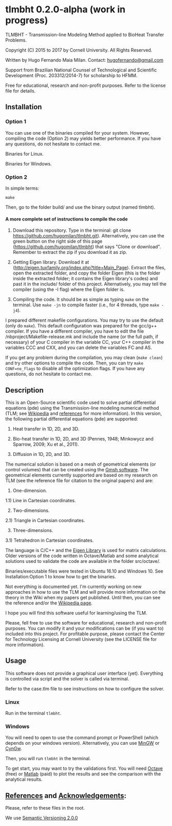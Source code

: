 # tlmbht 0.2.0-alpha (work in progress)
 TLMBHT - Transmission-line Modeling Method applied to BioHeat Transfer Problems.
  
 Copyright (C) 2015 to 2017 by Cornell University. All Rights Reserved.
  
 Written by Hugo Fernando Maia Milan. Contact: hugofernando@gmail.com

 Support from Brazilian National Counsel of Technological and Scientific Development (Proc. 203312/2014-7) for scholarship to HFMM.
  
 Free for educational, research and non-profit purposes.
 Refer to the license file for details.
 
## Installation
### Option 1
You can use one of the binaries compiled for your system. However, compiling the code (Option 2) may yields better performance. If you have any questions, do not hesitate to contact me.

Binaries for Linux.

Binaries for Windows.

    
### Option 2
In simple terms:

    make
    
Then, go to the folder build/ and use the binary output (named tlmbht).

#### A more complete set of instructions to compile the code
        
1) Download this repository. Type in the terminal: git clone https://github.com/hugomilan/tlmbht.git). Alternatively, you can use the green button on the right side of this page (https://github.com/hugomilan/tlmbht) that says "Clone or download". Remember to extract the zip if you download it as zip.

2) Getting Eigen library. Download it at (http://eigen.tuxfamily.org/index.php?title=Main_Page). Extract the files, open the extracted folder, and copy the folder Eigen (this is the folder inside the extracted folder; it contains the Eigen library's codes) and past it in the include/ folder of this project. Alternatively, you may tell the compiler (using the -I flag) where the Eigen folder is.

3) Compiling the code. It should be as simple as typing `make` on the terminal. Use `make -jn` to compile faster (i.e., for 4 threads, type `make -j4`).

I prepared different makefile configurations. You may try to use the default (only do `make`). This default configuration was prepared for the gcc/g++ compiler. If you have a different compiler, you have to edit the file /nbproject/Makefile-release.mk and include the name (or the full path, if necessary) of your C compiler in the variable CC, your C++ compiler in the variables CCC and CXX, and you can delete the variables FC and AS.

If you get any problem during the compilation, you may clean (`make clean`) and try other options to compile the code. Then, you can try `make CONF=no_flags` to disable all the optimization flags. If you have any questions, do not hesitate to contact me.
 
## Description

This is an Open-Source scientific code used to solve partial differential equations (pde) using the Transmission-line modeling numerical method (TLM; see [Wikipedia](https://en.wikipedia.org/wiki/Transmission-line_matrix_method) and [references](https://github.com/hugomilan/tlmbht/blob/master/references.md) for more information). In this version, the following partial differential equations (pde) are supported:

1) Heat transfer in 1D, 2D, and 3D.

2) Bio-heat transfer in 1D, 2D, and 3D (Pennes, 1948; Minkowycz and Sparrow, 2009; Xu et al., 2011).

3) Diffusion in 1D, 2D, and 3D.

The numerical solution is based on a mesh of geometrical elements (or control volumes) that can be created using the [Gmsh software](www.gmsh.info). The geometrical elements currently supported are based on my research on TLM (see the reference file for citation to the original papers) and are:

1) One-dimension.

 1.1) Line in Cartesian coordinates.
 
2) Two-dimensions.

 2.1) Triangle in Cartesian coordinates.
 
3) Three-dimensions.

 3.1) Tetrahedron in Cartesian coordinates.

The language is C/C++ and the [Eigen Library](www.eigen.tuxfamily.org) is used for matrix calculations. Older versions of the code written in Octave/Matlab and some analytical solutions used to validate the code are available in the folder src/octave/.

Binaries/executable files were tested in Ubuntu 16.10 and Windows 10. See Installation:Option 1 to know how to get the binaries.

Not everything is documented yet. I'm currently working on new approaches in how to use the TLM and will provide more information on the theory in the Wiki when my papers get published. Until then, you can see the reference and/or the [Wikipedia page](https://en.wikipedia.org/wiki/Transmission-line_matrix_method).

I hope you will find this software useful for learning/using the TLM.

Please, fell free to use the software for educational, research and non-profit purposes. You can modify it and your modifications can be (if you want to) included into this project. For profitable purpose, please contact the Center for Technology Licensing at Cornell University (see the LICENSE file for more information).

## Usage

This software does not provide a graphical user interface (yet). Everything is controlled via script and the solver is called via terminal.

Refer to the case.tlm file to see instructions on how to configure the solver.

### Linux 
Run in the terminal `tlmbht`.

### Windows
You will need to open to use the command prompt or PowerShell (which depends on your windows version). Alternatively, you can use [MinGW](http://www.mingw.org/) or [CynGw](http://www.cygwin.com/).

Then, you will run `tlmbht` in the terminal.

To get start, you may want to try the validations first. You will need [Octave](https://www.gnu.org/software/octave/) (free) or [Matlab](https://www.mathworks.com/products/matlab.html) (paid) to plot the results and see the comparison with the analytical results.

## [References](https://github.com/hugomilan/tlmbht/blob/master/references.md) and [Acknowledgements](https://github.com/hugomilan/tlmbht/blob/master/acknowledgements.md):

Please, refer to these files in the root.

We use [Semantic Versioning 2.0.0](http://semver.org/)
